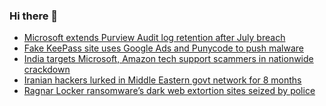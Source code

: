 ### Hi there 👋

<!--START_SECTION:feed-->
* [Microsoft extends Purview Audit log retention after July breach](https://www.bleepingcomputer.com/news/security/microsoft-extends-purview-audit-log-retention-after-july-breach/)
* [Fake KeePass site uses Google Ads and Punycode to push malware](https://www.bleepingcomputer.com/news/security/fake-keepass-site-uses-google-ads-and-punycode-to-push-malware/)
* [India targets Microsoft, Amazon tech support scammers in nationwide crackdown](https://www.bleepingcomputer.com/news/security/india-targets-microsoft-amazon-tech-support-scammers-in-nationwide-crackdown/)
* [Iranian hackers lurked in Middle Eastern govt network for 8 months](https://www.bleepingcomputer.com/news/security/iranian-hackers-lurked-in-middle-eastern-govt-network-for-8-months/)
* [Ragnar Locker ransomware’s dark web extortion sites seized by police](https://www.bleepingcomputer.com/news/security/ragnar-locker-ransomwares-dark-web-extortion-sites-seized-by-police/)
<!--END_SECTION:feed-->

<!--
**frankenk/frankenk** is a ✨ _special_ ✨ repository because its `README.md` (this file) appears on your GitHub profile.

Here are some ideas to get you started:

- 🔭 I’m currently working on ...
- 🌱 I’m currently learning ...
- 👯 I’m looking to collaborate on ...
- 🤔 I’m looking for help with ...
- 💬 Ask me about ...
- 📫 How to reach me: ...
- 😄 Pronouns: ...
- ⚡ Fun fact: ...
-->




